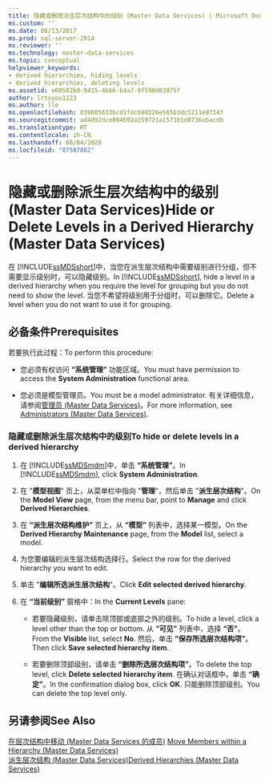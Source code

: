```yaml
---
title: 隐藏或删除派生层次结构中的级别 (Master Data Services) | Microsoft Docs
ms.custom: ''
ms.date: 06/13/2017
ms.prod: sql-server-2014
ms.reviewer: ''
ms.technology: master-data-services
ms.topic: conceptual
helpviewer_keywords:
- derived hierarchies, hiding levels
- derived hierarchies, deleting levels
ms.assetid: e00582b9-9415-4b66-b4a7-9f590d83875f
author: lrtoyou1223
ms.author: lle
ms.openlocfilehash: 039b05633bcd1fdc69d226e565b3dc5211e9734f
ms.sourcegitcommit: ad4d92dce894592a259721a1571b1d8736abacdb
ms.translationtype: MT
ms.contentlocale: zh-CN
ms.lasthandoff: 08/04/2020
ms.locfileid: "87587882"
---
```

# <a name="hide-or-delete-levels-in-a-derived-hierarchy-master-data-services"></a><span data-ttu-id="d4f0a-102">隐藏或删除派生层次结构中的级别 (Master Data Services)</span><span class="sxs-lookup"><span data-stu-id="d4f0a-102">Hide or Delete Levels in a Derived Hierarchy (Master Data Services)</span></span>
  <span data-ttu-id="d4f0a-103">在 [!INCLUDE[ssMDSshort](../includes/ssmdsshort-md.md)]中，当您在派生层次结构中需要级别进行分组，但不需要显示级别时，可以隐藏级别。</span><span class="sxs-lookup"><span data-stu-id="d4f0a-103">In [!INCLUDE[ssMDSshort](../includes/ssmdsshort-md.md)], hide a level in a derived hierarchy when you require the level for grouping but you do not need to show the level.</span></span> <span data-ttu-id="d4f0a-104">当您不希望将级别用于分组时，可以删除它。</span><span class="sxs-lookup"><span data-stu-id="d4f0a-104">Delete a level when you do not want to use it for grouping.</span></span>  
  
## <a name="prerequisites"></a><span data-ttu-id="d4f0a-105">必备条件</span><span class="sxs-lookup"><span data-stu-id="d4f0a-105">Prerequisites</span></span>  
 <span data-ttu-id="d4f0a-106">若要执行此过程：</span><span class="sxs-lookup"><span data-stu-id="d4f0a-106">To perform this procedure:</span></span>  
  
-   <span data-ttu-id="d4f0a-107">您必须有权访问 **“系统管理”** 功能区域。</span><span class="sxs-lookup"><span data-stu-id="d4f0a-107">You must have permission to access the **System Administration** functional area.</span></span>  
  
-   <span data-ttu-id="d4f0a-108">您必须是模型管理员。</span><span class="sxs-lookup"><span data-stu-id="d4f0a-108">You must be a model administrator.</span></span> <span data-ttu-id="d4f0a-109">有关详细信息，请参阅[管理员 &#40;Master Data Services&#41;](administrators-master-data-services.md)。</span><span class="sxs-lookup"><span data-stu-id="d4f0a-109">For more information, see [Administrators &#40;Master Data Services&#41;](administrators-master-data-services.md).</span></span>  
  
### <a name="to-hide-or-delete-levels-in-a-derived-hierarchy"></a><span data-ttu-id="d4f0a-110">隐藏或删除派生层次结构中的级别</span><span class="sxs-lookup"><span data-stu-id="d4f0a-110">To hide or delete levels in a derived hierarchy</span></span>  
  
1.  <span data-ttu-id="d4f0a-111">在 [!INCLUDE[ssMDSmdm](../includes/ssmdsmdm-md.md)]中，单击 **“系统管理”**。</span><span class="sxs-lookup"><span data-stu-id="d4f0a-111">In [!INCLUDE[ssMDSmdm](../includes/ssmdsmdm-md.md)], click **System Administration**.</span></span>  
  
2.  <span data-ttu-id="d4f0a-112">在 "**模型视图**" 页上，从菜单栏中指向 "**管理**"，然后单击 "**派生层次结构**"。</span><span class="sxs-lookup"><span data-stu-id="d4f0a-112">On the **Model View** page, from the menu bar, point to **Manage** and click **Derived Hierarchies**.</span></span>  
  
3.  <span data-ttu-id="d4f0a-113">在 **“派生层次结构维护”** 页上，从 **“模型”** 列表中，选择某一模型。</span><span class="sxs-lookup"><span data-stu-id="d4f0a-113">On the **Derived Hierarchy Maintenance** page, from the **Model** list, select a model.</span></span>  
  
4.  <span data-ttu-id="d4f0a-114">为您要编辑的派生层次结构选择行。</span><span class="sxs-lookup"><span data-stu-id="d4f0a-114">Select the row for the derived hierarchy you want to edit.</span></span>  
  
5.  <span data-ttu-id="d4f0a-115">单击 "**编辑所选派生层次结构**"。</span><span class="sxs-lookup"><span data-stu-id="d4f0a-115">Click **Edit selected derived hierarchy**.</span></span>  
  
6.  <span data-ttu-id="d4f0a-116">在 **“当前级别”** 窗格中：</span><span class="sxs-lookup"><span data-stu-id="d4f0a-116">In the **Current Levels** pane:</span></span>  
  
    -   <span data-ttu-id="d4f0a-117">若要隐藏级别，请单击除顶部或底部之外的级别。</span><span class="sxs-lookup"><span data-stu-id="d4f0a-117">To hide a level, click a level other than the top or bottom.</span></span> <span data-ttu-id="d4f0a-118">从 **“可见”** 列表中，选择 **“否”**。</span><span class="sxs-lookup"><span data-stu-id="d4f0a-118">From the **Visible** list, select **No**.</span></span> <span data-ttu-id="d4f0a-119">然后，单击 **“保存所选层次结构项”**。</span><span class="sxs-lookup"><span data-stu-id="d4f0a-119">Then click **Save selected hierarchy item**.</span></span>  
  
    -   <span data-ttu-id="d4f0a-120">若要删除顶部级别，请单击 **“删除所选层次结构项”**。</span><span class="sxs-lookup"><span data-stu-id="d4f0a-120">To delete the top level, click **Delete selected hierarchy item**.</span></span> <span data-ttu-id="d4f0a-121">在确认对话框中，单击 **“确定”**。</span><span class="sxs-lookup"><span data-stu-id="d4f0a-121">In the confirmation dialog box, click **OK**.</span></span> <span data-ttu-id="d4f0a-122">只能删除顶部级别。</span><span class="sxs-lookup"><span data-stu-id="d4f0a-122">You can delete the top level only.</span></span>  
  
## <a name="see-also"></a><span data-ttu-id="d4f0a-123">另请参阅</span><span class="sxs-lookup"><span data-stu-id="d4f0a-123">See Also</span></span>  
 <span data-ttu-id="d4f0a-124">[在层次结构中移动 &#40;Master Data Services 的成员&#41;](../../2014/master-data-services/move-members-within-a-hierarchy-master-data-services.md) </span><span class="sxs-lookup"><span data-stu-id="d4f0a-124">[Move Members within a Hierarchy &#40;Master Data Services&#41;](../../2014/master-data-services/move-members-within-a-hierarchy-master-data-services.md) </span></span>  
 [<span data-ttu-id="d4f0a-125">派生层次结构 (Master Data Services)</span><span class="sxs-lookup"><span data-stu-id="d4f0a-125">Derived Hierarchies &#40;Master Data Services&#41;</span></span>](../../2014/master-data-services/derived-hierarchies-master-data-services.md)  
  
  
